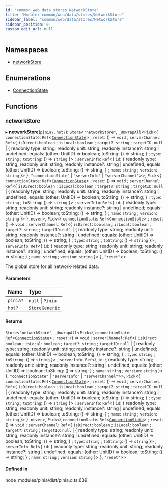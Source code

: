 ```yaml
---
id: "common_web_data_stores_NetworkStore"
title: "Module: common/web/data/stores/NetworkStore"
sidebar_label: "common/web/data/stores/NetworkStore"
sidebar_position: 0
custom_edit_url: null
---
```


## Namespaces

- [networkStore](../namespaces/common_web_data_stores_NetworkStore.networkStore.md)

## Enumerations

- [ConnectionState](../enums/common_web_data_stores_NetworkStore.ConnectionState.md)

## Functions

### networkStore

▸ **networkStore**(`pinia?`, `hot?`): `Store`<``"networkStore"``, `_UnwrapAll`<`Pick`<\{ `connectionState`: `Ref`<[`ConnectionState`](../enums/common_web_data_stores_NetworkStore.ConnectionState.md)\> ; `reset`: () => `void` ; `serverChannel`: `Ref`<\{ `isDirect`: `boolean` ; `isLocal`: `boolean` ; `target?`: `string` ; `targetID`: ``null`` \| \{ readonly type: string; readonly unit: string; readonly instance?: string \| undefined; equals: (other: UnitID) =\> boolean; toString: () =\> string; } ; `type`: `string` ; `toString`: () => `string`  }\> ; `serverInfo`: `Ref`<\{ `id`: \{ readonly type: string; readonly unit: string; readonly instance?: string \| undefined; equals: (other: UnitID) =\> boolean; toString: () =\> string; } ; `name`: `string` ; `version`: `string`  }\>  }, ``"connectionState"`` \| ``"serverInfo"`` \| ``"serverChannel"``\>\>, `Pick`<\{ `connectionState`: `Ref`<[`ConnectionState`](../enums/common_web_data_stores_NetworkStore.ConnectionState.md)\> ; `reset`: () => `void` ; `serverChannel`: `Ref`<\{ `isDirect`: `boolean` ; `isLocal`: `boolean` ; `target?`: `string` ; `targetID`: ``null`` \| \{ readonly type: string; readonly unit: string; readonly instance?: string \| undefined; equals: (other: UnitID) =\> boolean; toString: () =\> string; } ; `type`: `string` ; `toString`: () => `string`  }\> ; `serverInfo`: `Ref`<\{ `id`: \{ readonly type: string; readonly unit: string; readonly instance?: string \| undefined; equals: (other: UnitID) =\> boolean; toString: () =\> string; } ; `name`: `string` ; `version`: `string`  }\>  }, `never`\>, `Pick`<\{ `connectionState`: `Ref`<[`ConnectionState`](../enums/common_web_data_stores_NetworkStore.ConnectionState.md)\> ; `reset`: () => `void` ; `serverChannel`: `Ref`<\{ `isDirect`: `boolean` ; `isLocal`: `boolean` ; `target?`: `string` ; `targetID`: ``null`` \| \{ readonly type: string; readonly unit: string; readonly instance?: string \| undefined; equals: (other: UnitID) =\> boolean; toString: () =\> string; } ; `type`: `string` ; `toString`: () => `string`  }\> ; `serverInfo`: `Ref`<\{ `id`: \{ readonly type: string; readonly unit: string; readonly instance?: string \| undefined; equals: (other: UnitID) =\> boolean; toString: () =\> string; } ; `name`: `string` ; `version`: `string`  }\>  }, ``"reset"``\>\>

The global store for all network-related data.

#### Parameters

| Name | Type |
| :------ | :------ |
| `pinia?` | ``null`` \| `Pinia` |
| `hot?` | `StoreGeneric` |

#### Returns

`Store`<``"networkStore"``, `_UnwrapAll`<`Pick`<\{ `connectionState`: `Ref`<[`ConnectionState`](../enums/common_web_data_stores_NetworkStore.ConnectionState.md)\> ; `reset`: () => `void` ; `serverChannel`: `Ref`<\{ `isDirect`: `boolean` ; `isLocal`: `boolean` ; `target?`: `string` ; `targetID`: ``null`` \| \{ readonly type: string; readonly unit: string; readonly instance?: string \| undefined; equals: (other: UnitID) =\> boolean; toString: () =\> string; } ; `type`: `string` ; `toString`: () => `string`  }\> ; `serverInfo`: `Ref`<\{ `id`: \{ readonly type: string; readonly unit: string; readonly instance?: string \| undefined; equals: (other: UnitID) =\> boolean; toString: () =\> string; } ; `name`: `string` ; `version`: `string`  }\>  }, ``"connectionState"`` \| ``"serverInfo"`` \| ``"serverChannel"``\>\>, `Pick`<\{ `connectionState`: `Ref`<[`ConnectionState`](../enums/common_web_data_stores_NetworkStore.ConnectionState.md)\> ; `reset`: () => `void` ; `serverChannel`: `Ref`<\{ `isDirect`: `boolean` ; `isLocal`: `boolean` ; `target?`: `string` ; `targetID`: ``null`` \| \{ readonly type: string; readonly unit: string; readonly instance?: string \| undefined; equals: (other: UnitID) =\> boolean; toString: () =\> string; } ; `type`: `string` ; `toString`: () => `string`  }\> ; `serverInfo`: `Ref`<\{ `id`: \{ readonly type: string; readonly unit: string; readonly instance?: string \| undefined; equals: (other: UnitID) =\> boolean; toString: () =\> string; } ; `name`: `string` ; `version`: `string`  }\>  }, `never`\>, `Pick`<\{ `connectionState`: `Ref`<[`ConnectionState`](../enums/common_web_data_stores_NetworkStore.ConnectionState.md)\> ; `reset`: () => `void` ; `serverChannel`: `Ref`<\{ `isDirect`: `boolean` ; `isLocal`: `boolean` ; `target?`: `string` ; `targetID`: ``null`` \| \{ readonly type: string; readonly unit: string; readonly instance?: string \| undefined; equals: (other: UnitID) =\> boolean; toString: () =\> string; } ; `type`: `string` ; `toString`: () => `string`  }\> ; `serverInfo`: `Ref`<\{ `id`: \{ readonly type: string; readonly unit: string; readonly instance?: string \| undefined; equals: (other: UnitID) =\> boolean; toString: () =\> string; } ; `name`: `string` ; `version`: `string`  }\>  }, ``"reset"``\>\>

#### Defined in

node_modules/pinia/dist/pinia.d.ts:639

